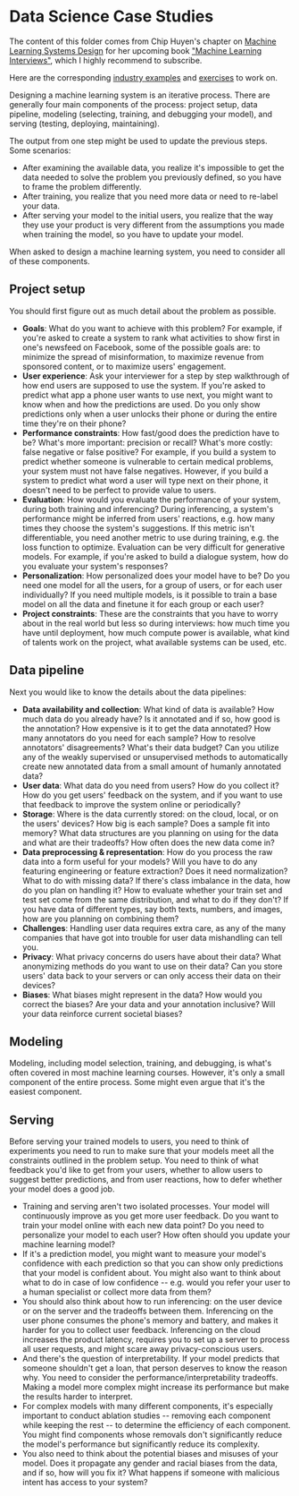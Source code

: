 # Data Science Case Studies
The content of this folder comes from Chip Huyen's chapter on [Machine Learning Systems Design](https://github.com/chiphuyen/machine-learning-systems-design/blob/master/build/build1/consolidated.pdf) for her upcoming book ["Machine Learning Interviews"](https://huyenchip.com/2019/07/21/machine-learning-interviews.html), which I highly recommend to subscribe.

Here are the corresponding [industry examples](https://github.com/khanhnamle1994/cracking-the-data-science-interview/blob/master/Case-Studies/Industry-Examples.md) and [exercises](https://github.com/khanhnamle1994/cracking-the-data-science-interview/blob/master/Case-Studies/Exercises.md) to work on.

Designing a machine learning system is an iterative process. There are generally four main components of the process: project setup, data pipeline, modeling (selecting, training, and debugging your model), and serving (testing, deploying, maintaining).

The output from one step might be used to update the previous steps. Some scenarios:
* After examining the available data, you realize it's impossible to get the data needed to solve the problem you previously defined, so you have to frame the problem differently.
* After training, you realize that you need more data or need to re-label your data.
* After serving your model to the initial users, you realize that the way they use your product is very different from the assumptions you made when training the model, so you have to update your model.

When asked to design a machine learning system, you need to consider all of these components.

## Project setup

You should first figure out as much detail about the problem as possible.

- **Goals**: What do you want to achieve with this problem? For example, if you're asked to create a system to rank what activities to show first in one's newsfeed on Facebook, some of the possible goals are: to minimize the spread of misinformation, to maximize revenue from sponsored content, or to maximize users' engagement.
- **User experience**: Ask your interviewer for a step by step walkthrough of how end users are supposed to use the system. If you're asked to predict what app a phone user wants to use next, you might want to know when and how the predictions are used. Do you only show predictions only when a user unlocks their phone or during the entire time they're on their phone?
- **Performance constraints**: How fast/good does the prediction have to be? What's more important: precision or recall? What's more costly: false negative or false positive? For example, if you build a system to predict whether someone is vulnerable to certain medical problems, your system must not have false negatives. However, if you build a system to predict what word a user will type next on their phone, it doesn't need to be perfect to provide value to users.
- **Evaluation**: How would you evaluate the performance of your system, during both training and inferencing? During inferencing, a system's performance might be inferred from users' reactions, e.g. how many times they choose the system's suggestions. If this metric isn't differentiable, you need another metric to use during training, e.g. the loss function to optimize. Evaluation can be very difficult for generative models. For example, if you're asked to build a dialogue system, how do you evaluate your system's responses?
- **Personalization**: How personalized does your model have to be? Do you need one model for all the users, for a group of users, or for each user individually? If you need multiple models, is it possible to train a base model on all the data and finetune it for each group or each user?
- **Project constraints**: These are the constraints that you have to worry about in the real world but less so during interviews: how much time you have until deployment, how much compute power is available, what kind of talents work on the project, what available systems can be used, etc.

## Data pipeline

Next you would like to know the details about the data pipelines:

- **Data availability and collection**: What kind of data is available? How much data do you already have? Is it annotated and if so, how good is the annotation? How expensive is it to get the data annotated? How many annotators do you need for each sample? How to resolve annotators' disagreements? What's their data budget? Can you utilize any of the weakly supervised or unsupervised methods to automatically create new annotated data from a small amount of humanly annotated data?
- **User data**: What data do you need from users? How do you collect it? How do you get users' feedback on the system, and if you want to use that feedback to improve the system online or periodically?
- **Storage**: Where is the data currently stored: on the cloud, local, or on the users' devices? How big is each sample? Does a sample fit into memory? What data structures are you planning on using for the data and what are their tradeoffs? How often does the new data come in?
- **Data preprocessing & representation**: How do you process the raw data into a form useful for your models? Will you have to do any featuring engineering or feature extraction? Does it need normalization? What to do with missing data? If there's class imbalance in the data, how do you plan on handling it? How to evaluate whether your train set and test set come from the same distribution, and what to do if they don't? If you have data of different types, say both texts, numbers, and images, how are you planning on combining them?
- **Challenges**: Handling user data requires extra care, as any of the many companies that have got into trouble for user data mishandling can tell you.
- **Privacy**: What privacy concerns do users have about their data? What anonymizing methods do you want to use on their data? Can you store users' data back to your servers or can only access their data on their devices?
- **Biases**: What biases might represent in the data? How would you correct the biases? Are your data and your annotation inclusive? Will your data reinforce current societal biases?

## Modeling

Modeling, including model selection, training, and debugging, is what's often covered in most machine learning courses. However, it's only a small component of the entire process. Some might even argue that it's the easiest component.

## Serving

Before serving your trained models to users, you need to think of experiments you need to run to make sure that your models meet all the constraints outlined in the problem setup. You need to think of what feedback you'd like to get from your users, whether to allow users to suggest better predictions, and from user reactions, how to defer whether your model does a good job.

- Training and serving aren't two isolated processes. Your model will continuously improve as you get more user feedback. Do you want to train your model online with each new data point? Do you need to personalize your model to each user? How often should you update your machine learning model?
- If it's a prediction model, you might want to measure your model's confidence with each prediction so that you can show only predictions that your model is confident about. You might also want to think about what to do in case of low confidence -- e.g. would you refer your user to a human specialist or collect more data from them?
- You should also think about how to run inferencing: on the user device or on the server and the tradeoffs between them. Inferencing on the user phone consumes the phone's memory and battery, and makes it harder for you to collect user feedback. Inferencing on the cloud increases the product latency, requires you to set up a server to process all user requests, and might scare away privacy-conscious users.
- And there's the question of interpretability. If your model predicts that someone shouldn't get a loan, that person deserves to know the reason why. You need to consider the performance/interpretability tradeoffs. Making a model more complex might increase its performance but make the results harder to interpret.
- For complex models with many different components, it's especially important to conduct ablation studies -- removing each component while keeping the rest -- to determine the efficiency of each component. You might find components whose removals don't significantly reduce the model's performance but significantly reduce its complexity.
- You also need to think about the potential biases and misuses of your model. Does it propagate any gender and racial biases from the data, and if so, how will you fix it? What happens if someone with malicious intent has access to your system?
